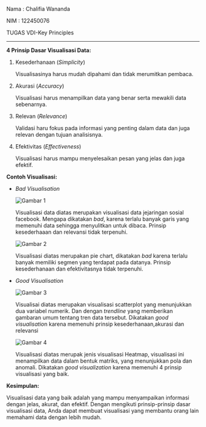 
Nama : Chalifia Wananda

NIM : 122450076

TUGAS VDI-Key Principles

-----
**4 Prinsip Dasar Visualisasi Data:**

1.  Kesederhanaan (*Simplicity*)

    Visualisasinya harus mudah dipahami dan tidak merumitkan pembaca.

2.  Akurasi (*Accuracy*)

    Visualisasi harus menampilkan data yang benar serta mewakili data sebenarnya.

3.  Relevan (*Relevance*)

    Validasi haru fokus pada informasi yang penting dalam data dan juga relevan dengan tujuan analisisnya.

4.  Efektivitas (*Effectiveness*)

    Visualisasi harus mampu menyelesaikan pesan yang jelas dan juga efektif.

**Contoh Visualisasi:**

-   *Bad Visualisation*

    ![Gambar 1](D:/kampus/sem%205/vdi/tugas%202/bad%202.jpg)

    Visualisasi data diatas merupakan visualisasi data jejaringan sosial facebook. Mengapa dikatakan *bad*, karena terlalu banyak garis yang memenuhi data sehingga menyulitkan untuk dibaca. Prinsip kesederhaaan dan relevansi tidak terpenuhi.

    ![Gambar 2](D:/kampus/sem%205/vdi/tugas%202/1RJmF.png)

    Visualisasi diatas merupakan pie chart, dikatakan *bad* karena terlalu banyak memiliki segmen yang terdapat pada datanya. Prinsip kesederhanaan dan efektivitasnya tidak terpenuhi.

-   *Good Visualisation*

    ![Gambar 3](D:/kampus/sem%205/vdi/tugas%202/good1.png)

    Visualisai diatas merupakan visualisasi scatterplot yang menunjukkan dua variabel numerik. Dan dengan *trendline* yang memberikan gambaran umum tentang tren data tersebut. Dikatakan *good visualisatio*n karena memenuhi prinsip kesederhanaan,akurasi dan relevansi

    ![Gambar 4](D:/kampus/sem%205/vdi/tugas%202/good2.jpeg)

    Visualisasi diatas merupak jenis visualisasi Heatmap, visualisasi ini menampilkan data dalam bentuk matriks, yang menunjukkan pola dan anomali. Dikatakan *good visualization* karena memenuhi 4 prinsip visualisasi yang baik.

**Kesimpulan:**

Visualisasi data yang baik adalah yang mampu menyampaikan informasi dengan jelas, akurat, dan efektif. Dengan mengikuti prinsip-prinsip dasar visualisasi data, Anda dapat membuat visualisasi yang membantu orang lain memahami data dengan lebih mudah.
